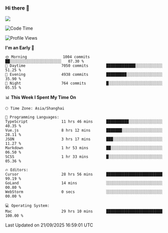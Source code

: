 ### Hi there 👋

<!--
**JJAYCHEN1e/jjaychen1e** is a ✨ _special_ ✨ repository because its `README.md` (this file) appears on your GitHub profile.

Here are some ideas to get you started:

- 🔭 I’m currently working on ...
- 🌱 I’m currently learning ...
- 👯 I’m looking to collaborate on ...
- 🤔 I’m looking for help with ...
- 💬 Ask me about ...
- 📫 How to reach me: ...
- 😄 Pronouns: ...
- ⚡ Fun fact: ...
-->

[![](https://github-readme-stats.vercel.app/api?username=jjaychen1e&show_icons=true)](https://github.com/jjaychen1e/github-readme-stats?count_private=true)

<!--START_SECTION:waka-->
![Code Time](http://img.shields.io/badge/Code%20Time-2%2C390%20hrs-blue)

![Profile Views](http://img.shields.io/badge/Profile%20Views-2-blue)

**I'm an Early 🐤** 

```text
🌞 Morning                1004 commits        ██░░░░░░░░░░░░░░░░░░░░░░░   07.30 % 
🌆 Daytime                7050 commits        █████████████░░░░░░░░░░░░   51.25 % 
🌃 Evening                4938 commits        █████████░░░░░░░░░░░░░░░░   35.90 % 
🌙 Night                  764 commits         █░░░░░░░░░░░░░░░░░░░░░░░░   05.55 % 
```


📊 **This Week I Spent My Time On** 

```text
🕑︎ Time Zone: Asia/Shanghai

💬 Programming Languages: 
TypeScript               11 hrs 46 mins      ██████████░░░░░░░░░░░░░░░   40.35 % 
Vue.js                   8 hrs 12 mins       ███████░░░░░░░░░░░░░░░░░░   28.11 % 
JSON                     3 hrs 17 mins       ███░░░░░░░░░░░░░░░░░░░░░░   11.27 % 
Markdown                 1 hr 53 mins        ██░░░░░░░░░░░░░░░░░░░░░░░   06.50 % 
SCSS                     1 hr 33 mins        █░░░░░░░░░░░░░░░░░░░░░░░░   05.36 % 

🔥 Editors: 
Cursor                   28 hrs 56 mins      █████████████████████████   99.19 % 
GoLand                   14 mins             ░░░░░░░░░░░░░░░░░░░░░░░░░   00.80 % 
WebStorm                 0 secs              ░░░░░░░░░░░░░░░░░░░░░░░░░   00.00 % 

💻 Operating System: 
Mac                      29 hrs 10 mins      █████████████████████████   100.00 % 
```


 Last Updated on 21/09/2025 16:59:01 UTC
<!--END_SECTION:waka-->
